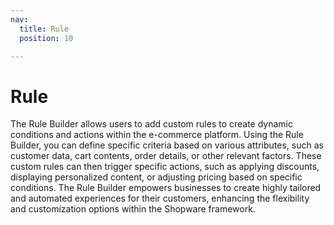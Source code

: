 ```yaml
---
nav:
  title: Rule
  position: 10

---
```


# Rule

The Rule Builder allows users to add custom rules to create dynamic conditions and actions within the e-commerce platform. Using the Rule Builder, you can define specific criteria based on various attributes, such as customer data, cart contents, order details, or other relevant factors. These custom rules can then trigger specific actions, such as applying discounts, displaying personalized content, or adjusting pricing based on specific conditions. The Rule Builder empowers businesses to create highly tailored and automated experiences for their customers, enhancing the flexibility and customization options within the Shopware framework.
